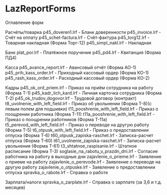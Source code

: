 # LazReportForms

Оглавление форм

Расчёты/товарка
p45_doveren1.lrf           - Бланк доверенности
p45_invoice.lrf            - Счёт на оплату
p45_schet-factura.lrf      - Счёт-фактура
p45_torg12.lrf             - Товарная накладная         (Форма Торг-12)
p45_simpl_nakl.lrf         - Накладная

Банк
plat_por.lrf               - Платёжное поручение
p45_pd4.lrf                - Квитанция                  (Форма ПД4) 

Касса
p45_avance_report.lrf      - Авансовый отчёт            (Форма АО-1)
p45_prih_kass_order.lrf    - Приходный кассовый ордер   (Форма КО-1) 
p45_rash_kass_order.lrf    - Расходный кассовый ордер   (Форма КО-2)


Кадры
p45_ok_ord_priem.lrf       - Приказ на приём сотрудника на работу (Форма Т-1)
p45_kadr_lich_kard.lrf     - Личная карточка сотрудника (Форма Т-2)
p45_ok_trudov_dogovor.lrf  - Трудовой договор (контракт)
t8_uvolnenie_with_left_field.lrf - Приказ об увольнении (Форма Т-8)(с левым полем для подшивки)
t11_pooshrenie_with_left_field.lrf - Приказ о поощрении работника (Форма Т-11)
t11a_pooshrenie_with_left_field.lrf - Приказ о поощрении работников (Форма Т-11а)
t5_perevod_with_left_field.lrf - Приказ о переводе на другую работу (Форма Т-5)
t6_otpusk_with_left_field.lrf - Приказ о предоставлении отпуска (Форма Т-6)
t60_otpusk_zapiska-raschet.lrf - Записка-расчет отпуска (Форма Т-60)
t61_uvolnenie_zapiska-raschet.lrf - Записка-расчет увольнения (Форма Т-61)
t3_shtatnoe_raspisanie.lrf - Штатное расписание (Форма Т-3)
soglasie_na_rabotu_v_prazdn_dni.lrf - Согласие работника на работу в выходные дни
zajavlenie_o_prieme.lrf - Заявление о приеме на работу
zajavlenie_o_perevode.lrf - Заявление о переводе на другую работу
zajavlenie_o_otpuske.lrf - Заявление о предоставлении отпуска
spravka_o_rabote.lrf - Справка о работе

Зарплата/налоги
spravka_o_zarplate.lrf - Справка о зарплате (за 3,6 и т.д. месяцев)
